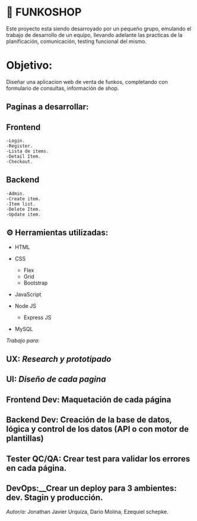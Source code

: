 # 🚀 FUNKOSHOP

Este proyecto esta siendo desarroyado por un pequeño grupo, emulando el trabajo de desarrollo de un equipo, llevando adelante las practicas de la planificación, comunicación, testing funcional del mismo.

# Objetivo:

Diseñar una aplicacion web de venta de funkos, completando con formulario de consultas, información de shop.

## Paginas a desarrollar:

##  Frontend
    -Login.
    -Register.
    -Lista de items.
    -Detail Item.
    -Checkout.
 
##  Backend
    -Admin.
    -Create item.
    -Item list.
    -Delete Item.
    -Update item.


## ⚙️ Herramientas utilizadas:

- HTML

- CSS
    - Flex
    - Grid
    - Bootstrap

- JavaScript

- Node JS
    - Express JS

- MySQL


_Trabajo para_:

## UX: _Research y prototipado_
## UI: _Diseño de cada pagina_
## Frontend Dev: __Maquetación de cada  página__
## Backend Dev: __Creación de la base de datos, lógica y control de los datos (API o con motor de plantillas)__
## Tester QC/QA: __Crear test para validar los errores en cada página.__
## DevOps:__Crear un deploy para 3 ambientes: dev. Stagin y producción.


_Autor/a:_ Jonathan Javier Urquiza, Dario Molina, Ezequiel schepke.